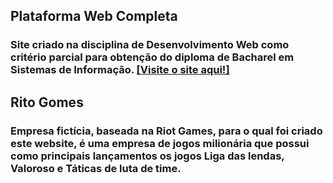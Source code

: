 ## Plataforma Web Completa
### Site criado na disciplina de Desenvolvimento Web como critério parcial para obtenção do diploma de Bacharel em Sistemas de Informação. [[Visite o site aqui!]](https://ritogomes.up.railway.app/)

## Rito Gomes
### Empresa fictícia, baseada na Riot Games, para o qual foi criado este website, é uma empresa de jogos milionária que possui como principais lançamentos os jogos Liga das lendas, Valoroso e Táticas de luta de time. 
